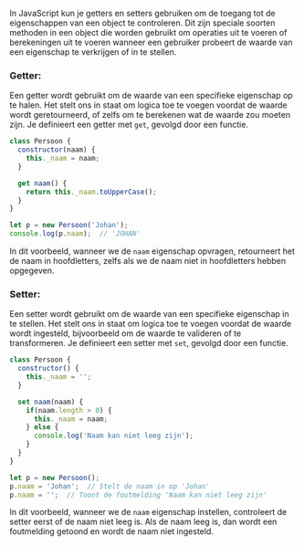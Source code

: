 In JavaScript kun je getters en setters gebruiken om de toegang tot de eigenschappen van een object te controleren. Dit zijn speciale soorten methoden in een object die worden gebruikt om operaties uit te voeren of berekeningen uit te voeren wanneer een gebruiker probeert de waarde van een eigenschap te verkrijgen of in te stellen.

### Getter:

Een getter wordt gebruikt om de waarde van een specifieke eigenschap op te halen. Het stelt ons in staat om logica toe te voegen voordat de waarde wordt geretourneerd, of zelfs om te berekenen wat de waarde zou moeten zijn. Je definieert een getter met `get`, gevolgd door een functie.

```javascript
class Persoon {
  constructor(naam) {
    this._naam = naam;
  }

  get naam() {
    return this._naam.toUpperCase();
  }
}

let p = new Persoon('Johan');
console.log(p.naam);  // 'JOHAN'
```

In dit voorbeeld, wanneer we de `naam` eigenschap opvragen, retourneert het de naam in hoofdletters, zelfs als we de naam niet in hoofdletters hebben opgegeven.

### Setter:

Een setter wordt gebruikt om de waarde van een specifieke eigenschap in te stellen. Het stelt ons in staat om logica toe te voegen voordat de waarde wordt ingesteld, bijvoorbeeld om de waarde te valideren of te transformeren. Je definieert een setter met `set`, gevolgd door een functie.

```javascript
class Persoon {
  constructor() {
    this._naam = '';
  }

  set naam(naam) {
    if(naam.length > 0) {
      this._naam = naam;
    } else {
      console.log('Naam kan niet leeg zijn');
    }
  }
}

let p = new Persoon();
p.naam = 'Johan';  // Stelt de naam in op 'Johan'
p.naam = '';  // Toont de foutmelding 'Naam kan niet leeg zijn'
```

In dit voorbeeld, wanneer we de `naam` eigenschap instellen, controleert de setter eerst of de naam niet leeg is. Als de naam leeg is, dan wordt een foutmelding getoond en wordt de naam niet ingesteld.

